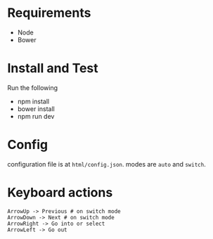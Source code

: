 # Requirements

* Node
* Bower

# Install and Test


Run the following

* npm install
* bower install
* npm run dev

# Config

configuration file is at `html/config.json`. modes are `auto` and `switch`.


# Keyboard actions

```
ArrowUp -> Previous # on switch mode
ArrowDown -> Next # on switch mode
ArrowRight -> Go into or select
ArrowLeft -> Go out
```